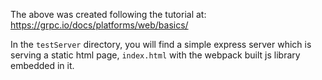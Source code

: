 The above was created following the tutorial at: https://grpc.io/docs/platforms/web/basics/

In the `testServer` directory, you will find a simple  express server which is serving a static html page, `index.html` with the webpack built js library embedded in it.